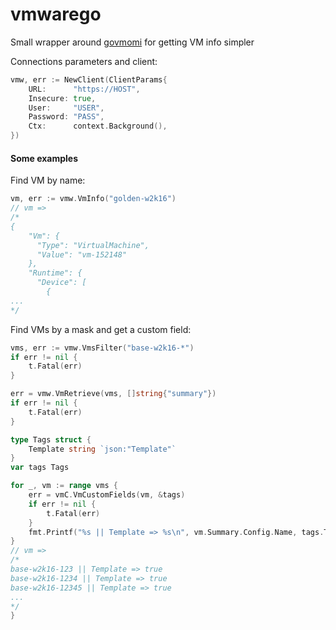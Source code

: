 # vmwarego

Small wrapper around [govmomi](github.com/vmware/) for getting VM info simpler

Connections parameters and client:
```go
vmw, err := NewClient(ClientParams{
    URL:      "https://HOST",
    Insecure: true,
    User:     "USER",
    Password: "PASS",
    Ctx:      context.Background(),
})
```

#### Some examples

Find VM by name:
```go
vm, err := vmw.VmInfo("golden-w2k16")
// vm =>
/*
{
    "Vm": {
      "Type": "VirtualMachine",
      "Value": "vm-152148"
    },
    "Runtime": {
      "Device": [
        {
...
*/
```

Find VMs by a mask and get a custom field:
```go
vms, err := vmw.VmsFilter("base-w2k16-*")
if err != nil {
    t.Fatal(err)
}

err = vmw.VmRetrieve(vms, []string{"summary"})
if err != nil {
    t.Fatal(err)
}

type Tags struct {
    Template string `json:"Template"`
}
var tags Tags

for _, vm := range vms {
    err = vmC.VmCustomFields(vm, &tags)
    if err != nil {
        t.Fatal(err)
    }
    fmt.Printf("%s || Template => %s\n", vm.Summary.Config.Name, tags.Template)
}
// vm =>
/*
base-w2k16-123 || Template => true
base-w2k16-1234 || Template => true
base-w2k16-12345 || Template => true
...
*/
}
```

